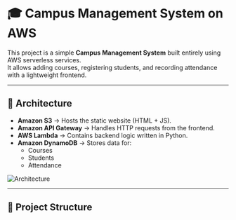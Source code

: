 # 🎓 Campus Management System on AWS

This project is a simple **Campus Management System** built entirely using AWS serverless services.  
It allows adding courses, registering students, and recording attendance with a lightweight frontend.

---

## 🚀 Architecture
- **Amazon S3** → Hosts the static website (HTML + JS).
- **Amazon API Gateway** → Handles HTTP requests from the frontend.
- **AWS Lambda** → Contains backend logic written in Python.
- **Amazon DynamoDB** → Stores data for:
  - Courses
  - Students
  - Attendance

![Architecture](architecture/campus_system_architecture.png)

---

## 📂 Project Structure
